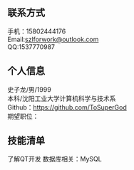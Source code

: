 联系方式
--
手机：15802444176  
Email:szlforwork@outlook.com  
QQ:1537770987  
 
个人信息
--
史子龙/男/1999  
本科/沈阳工业大学计算机科学与技术系  
Github：https://github.com/ToSuperGod  
期望职位：  

技能清单
-- 
了解QT开发
数据库相关：MySQL
